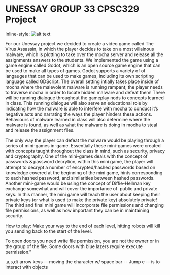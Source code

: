 # UNESSAY GROUP 33 CPSC329 Project


Inline-style: 
![alt text](https://github.com/hailey-allen/Unessay/blob/main/src/screens/StartMenu.tscn)


For our Unessay project we decided to create a video game called The Virus Assassin, in which the player decides to take on a most villainous malware, which is plotting to take over the mocha server and release all the assignments answers to the students. We implemented the game using a game engine called Godot, which is an open source game engine that can be used to make all types of games. Godot supports a variety of of langauges that can be used to make games, including its own scripting language called GDScript. The overall setting intially takes place inside of mocha where the malevolent malware is running rampant; the player needs to traverse mocha in order to locate hidden malware and defeat them! There will be running dialogue throughout the gameplay nods to concepts learned in class. This running dialogue will also serve an educational role by indicating how the malware is able to interfere with mocha to conduct it’s negative acts and narrating the ways the player hinders these actions. Behaviours of malware learned in class will also determine where the malware is found, as well as what the malware is doing in mocha to steal and release the assignment files.

The only way the player can defeat the malware would be playing through a series of mini-games in-game. Essentially these mini-games were created with concepts taught throughout the class in mind, such as security, privacy and cryptography. One of the mini-games deals with the concept of passwords & password decrytion, within this mini game, the player will attempt to decrypt a number of encrypted/hashed passwords based on knowledge covered at the beginning of the mini game, hints corresponding to each hashed password, and similarities between hashed passwords. Another mini-game would be using the concept of Diffie-Hellman key exchange somewhat and will cover the importance of  public and private keys. In this manner, the mini game will teach the user about keeping their private keys (or what is used to make the private key) absolutely private! The third and final mini game will incorporate file permissions and changing file permissions, as well as how important they can be in maintaining security.


How to play:
Make your way to the end of each level, hitting robots will kill you 
sending back to the start of the level.

To open doors you need write file permission, you are not the owner 
or in the group of the file. Some doors with blue lazers require execute 
permission."

,a,s,d/ arrow keys -- moving the character
w/ space bar -- Jump
e -- is to interact with objects





